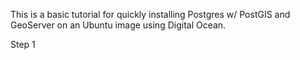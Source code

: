 This is a basic tutorial for quickly installing Postgres w/ PostGIS and GeoServer on an Ubuntu image using Digital Ocean.

Step 1
